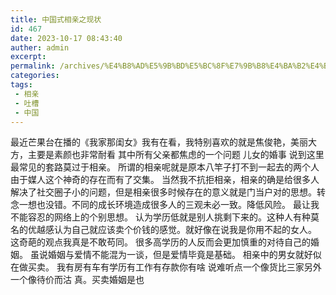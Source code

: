 ```yaml
---
title: 中国式相亲之现状
id: 467
date: 2023-10-17 08:43:40
auther: admin
excerpt: 
permalink: /archives/%E4%B8%AD%E5%9B%BD%E5%BC%8F%E7%9B%B8%E4%BA%B2%E4%B9%8B%E7%8E%B0%E7%8A%B6
categories:
tags: 
 - 相亲
 - 吐槽
 - 中国
---
```




最近芒果台在播的《我家那闺女》我有在看，我特别喜欢的就是焦俊艳，美丽大方，主要是素颜也非常耐看 其中所有父亲都焦虑的一个问题 儿女的婚事 说到这里最常见的套路莫过于相亲。 所谓的相亲呢就是原本八竿子打不到一起去的两个人由于媒人这个神奇的存在而有了交集。 当然我不抗拒相亲，相亲的确是给很多人解决了社交圈子小的问题，但是相亲很多时候存在的意义就是门当户对的思想。转念一想也没错。不同的成长环境造成很多人的三观未必一致。降低风险。 最让我不能容忍的网络上的个别思想。 认为学历低就是别人挑剩下来的。这种人有种莫名的优越感认为自己就应该卖个价钱的感觉。就好像在说我是你用不起的女人。 这奇葩的观点我真是不敢苟同。 很多高学历的人反而会更加慎重的对待自己的婚姻。 虽说婚姻与爱情不能混为一谈，但是爱情毕竟是基础。 相亲中的男女就好似在做买卖。 我有房有车有学历有工作有存款你有啥 说难听点一个像货比三家另外一个像待价而沽 真。买卖婚姻是也